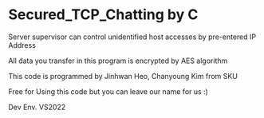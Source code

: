 # Secured_TCP_Chatting by C
Server supervisor can control unidentified host accesses by pre-entered IP Address

All data you transfer in this program is encrypted by AES algorithm

This code is programmed by Jinhwan Heo, Chanyoung Kim from SKU

Free for Using this code but you can leave our name for us :)

Dev Env. VS2022

